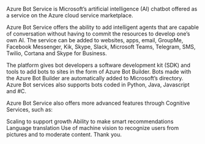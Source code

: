 Azure Bot Service is Microsoft’s artificial intelligence (AI) chatbot offered as a service on the Azure cloud service marketplace.

Azure Bot Service offers the ability to add intelligent agents that are capable of conversation without having to commit the resources to develop one’s own AI. The service can be added to websites, apps, email, GroupMe, Facebook Messenger, Kik, Skype, Slack, Microsoft Teams, Telegram, SMS, Twilio, Cortana and Skype for Business.

The platform gives bot developers a software development kit (SDK) and tools to add bots to sites in the form of Azure Bot Builder. Bots made with the Azure Bot Builder are automatically added to Microsoft’s directory. Azure Bot services also supports bots coded in Python, Java, Javascript and #C.

Azure Bot Service also offers more advanced features through Cognitive Services, such as:

Scaling to support growth
Ability to make smart recommendations
Language translation
Use of machine vision to recognize users from pictures and to moderate content.
Thank you.
